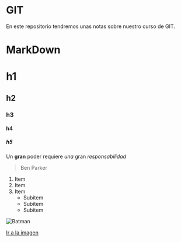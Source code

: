 # GIT

En este repositorio tendremos unas notas sobre nuestro curso de GIT.

# MarkDown

# h1
## h2
### h3
#### h4
##### h5

Un **gran** poder requiere _una_ gran *responsabilidad*
> Ben Parker

1. Item
2. Item
3. Item
    * Subitem
    * Subitem
    * Subitem

![Batman](https://frasesbonitas10.top/imagenes/frases-motivadoras-cortas.png)

[Ir a la imagen](https://frasesbonitas10.top/imagenes/frases-motivadoras-cortas.png)

